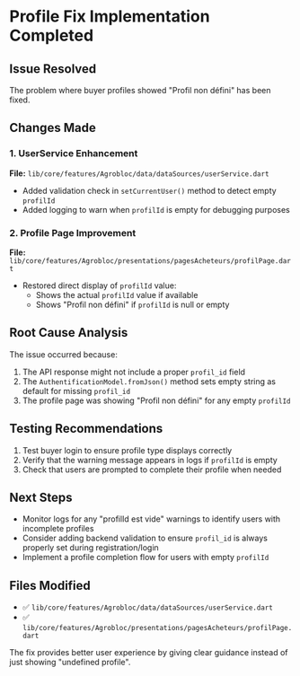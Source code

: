 # Profile Fix Implementation Completed

## Issue Resolved
The problem where buyer profiles showed "Profil non défini" has been fixed.

## Changes Made

### 1. UserService Enhancement
**File:** `lib/core/features/Agrobloc/data/dataSources/userService.dart`
- Added validation check in `setCurrentUser()` method to detect empty `profilId`
- Added logging to warn when `profilId` is empty for debugging purposes

### 2. Profile Page Improvement  
**File:** `lib/core/features/Agrobloc/presentations/pagesAcheteurs/profilPage.dart`
- Restored direct display of `profilId` value:
  - Shows the actual `profilId` value if available
  - Shows "Profil non défini" if `profilId` is null or empty

## Root Cause Analysis
The issue occurred because:
1. The API response might not include a proper `profil_id` field
2. The `AuthentificationModel.fromJson()` method sets empty string as default for missing `profil_id`
3. The profile page was showing "Profil non défini" for any empty `profilId`

## Testing Recommendations
1. Test buyer login to ensure profile type displays correctly
2. Verify that the warning message appears in logs if `profilId` is empty
3. Check that users are prompted to complete their profile when needed

## Next Steps
- Monitor logs for any "profilId est vide" warnings to identify users with incomplete profiles
- Consider adding backend validation to ensure `profil_id` is always properly set during registration/login
- Implement a profile completion flow for users with empty `profilId`

## Files Modified
- ✅ `lib/core/features/Agrobloc/data/dataSources/userService.dart`
- ✅ `lib/core/features/Agrobloc/presentations/pagesAcheteurs/profilPage.dart`

The fix provides better user experience by giving clear guidance instead of just showing "undefined profile".
